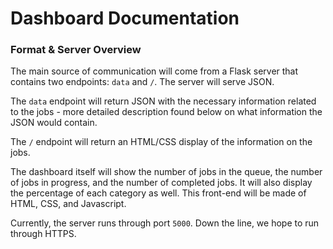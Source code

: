 # Dashboard Documentation

### Format & Server Overview

The main source of communication will come from a Flask server that contains two endpoints: `data` and `/`. The server will serve JSON.

The `data` endpoint will return JSON with the necessary information related to the jobs - more detailed description found below on what information the JSON would contain.

The `/` endpoint will return an HTML/CSS display of the information on the jobs.

The dashboard itself will show the number of jobs in the queue, the number of jobs in progress, and the number of completed jobs. It will also display the percentage of each category as well. This front-end will be made of HTML, CSS, and Javascript.

Currently, the server runs through port `5000`. Down the line, we hope to run through HTTPS. 
